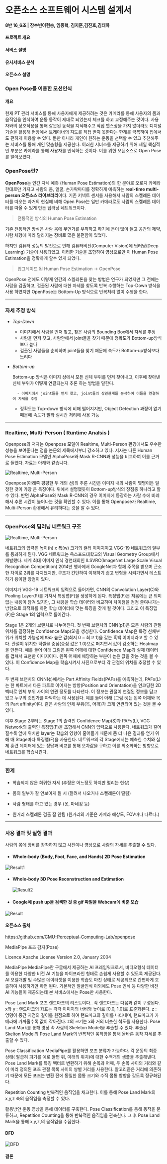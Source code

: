# 오픈소스 소프트웨어 시스템 설계서

#### 8반 16_6조 | 장수빈이현승, 임종혁, 김지훈,김진호,김태하



#### 프로젝트 개요



#### 서비스 설명



#### 유사서비스 분석



#### 오픈소스 설명


### Open Pose를 이용한 모션인식  

#### 개요

 현재 PT 관리 서비스를 통해 사용자에게 제공하려는 것은 카메라를 통해 사용자의 몸과 움직임을 인식하여 운동 동작이 제대로 되었는지 체크를 하고 교정해주는 것이다. 사용자와의 상호작용을 통해 잘못된 동작을 지적해주고 직접 헬스장을 가지 않더라도 디지털 기술을 활용해 현장에서 트레이너의 지도를 직접 받지 못한다는 한계를 극복하여 집에서도 편하게 이용할 수 있다. 뿐만 아니라 개인이 원하는 운동을 선택할 수 있고 추천해주는 서비스를 통해 개인 맞춤형을 제공한다. 이러한 서비스를 제공하기 위해 제일 핵심적인 부분은 카메라를 통해 사용자를 인식하는 것이다. 이를 위한 오픈소스로 Open Pose를 알아보았다.

### OpenPose란?

<b>OpenPose</b>는 인간 자세 예측 (Human Pose Estimation)의 한 분야로 오로지 카메라 한대로만 가지고 사람의 몸, 얼굴, 손가락마디를 정확하게 예측하는 <b>real-time multi-person 오픈소스 라이브러리</b>이다. 기존 키넥트 센서를 사용해서 사람의 스켈레톤 데이터를 따오는 과거의 현실에 비해 Open Pose는 일반 카메라로도 사람의 스켈레톤 데이터를 따올 수 있게 만든 딥러닝 네트워크이다.

> 전통적인 방식의 Human Pose Estimation

기존 전통적인 방식은 사람 몸에 무언가를 부착하고 하기에 돈이 많이 들고 공간의 제약, 사람 체형에 따라 달라지는 장비로 많은 불편함이 있었다.

하지만 컴퓨터 성능의 발전으로 인해 컴퓨터비전(Computer Vision)에 딥러닝(Deep Learning) 기술이 사용되었고. 이러한 기술을 조합하여 영상으로만 이 Human Pose Estimation을 정확하게 할수 있게 되었다.

> 업그레이드 된 Human Pose Estimation -> OpenPose

OpenPose 전에도 이렇게 인간의 스켈레톤을 찾는 방법은 연구가 되었지만 그 전에는 사람을 검출하고, 검출된 사람에 대한 자세를 찾도록 반복 수행하는 Top-Down 방식을 사용 하였지만 OpenPose는 Bottom-Up 방식으로 반복처리 없이 수행을 한다.

<hr>


### 자세 추정 방식

- <em>Top-Down</em>

  - 이미지에서 사람을 먼저 찾고, 찾은 사람의 Bounding Box에서 자세를 추정
  - 사람을 먼저 찾고, 사람안에서 joint들을 찾기 때문에 정확도가 Bottom-up방식보다 높다
  - 검출된 사람들을 순회하며 joint들을 찾기 때문에 속도가 Bottom-up방식보다 느리다

- <em>Bottom-up</em>

  Bottom-up 방식은 이미지 상에서 모든 신체 부위를 먼저 찾아내고, 이후에 찾아낸 신체 부위가 어떻게 연결되는지 추론 하는 방법을 말한다.

  		- 이미지에서 joint들을 먼저 찾고, joint들의 상관관계를 분석하여 이들을 연결하여 자세를 추정

  - 정확도는 Top-down 방식에 비해 떨어지지만, Object Detection 과정이 없기 때문에 속도가 빨라 실시간 처리에 사용 가능

<hr>


### Realtime, Multi-Person ( Runtime Analsis )

Openpose의 저자는 Openpose 모델이 Realtime, Multi-Person 환경에서도 우수한 성능을 보여준다는 점을 논문의 제목에서부터 강조하고 있다. 저자는 다른 Human Pose Estimation 모델인 AlphaPose와 Mask R-CNN과 성능을 비교하여 이를 근거로 들었다. 자료는 아래와 같습니다.

![Realtime, Multi-Person](https://velog.velcdn.com/images%2Fmarkany%2Fpost%2F6e11738e-80be-4bf4-871e-199220d1dfff%2Fimage.png)

Openpose(아래쪽 평평한 두 개의 선)의 추론 시간은 이미지 내의 사람이 몇명이든 일정한 것이 가장 큰 특징이다. 위에서 설명했듯이 Bottom-up방식의 장점중 하나라고 할 수 있다. 반면 AlphaPose와 Mask R-CNN의 경우 이미지에 등장하는 사람 수에 비례해서 추론 시간이 늘어나는 것을 확인할 수 있다. 이를 통해 Openpose가 Realtime, Multi-Person 환경에서 유리하다는 것을 알 수 있다.

<hr>


### OpenPose의 딥러닝 네트워크 구조

![Realtime, Multi-Person](https://post-phinf.pstatic.net/MjAyMDAzMjBfMzQg/MDAxNTg0Njg3MzE5NDY5.6IwpJitMU6uSdP4RS_vuKaAGaVglQArkZ8WESZh3pfQg.c1fMTKvu_L5NOcJk4qTYjtwYtfV_EkDff5aqz1k5uJog.JPEG/humanpose_03.jpg?type=w1200)

네트워크의 입력은 높이(h) x 폭(w) 크기의 컬러 이미지이고 VGG-19 네트워크의 일부를 통과하게 된다. VGG 네트워크는 옥스포드대학교의 Visual Geometry Group에서 개발했다. 세계 최대 이미지 인식 경연대회인 ILSVRC(ImageNet Large Scale Visual Recognition Competition) 2014년 행사에서 GoogleNet과 함께 주목을 받으며 근소한 차이로 2위를 차지했지만, 구조가 간단하여 이해하기 쉽고 변형을 시켜가면서 테스트하기 용이한 장점이 있다.

이미지가 VGG-19 네트워크의 입력으로 들어가면, CNN의 Convolution Layer(C)와 Pooling Layer(P)를 거쳐서 특징맵(F)을 생성하게 된다. 특징맵(F)은 처음에는 큰 의미 없는 내용이 담겨 있지만, 그 내용을 학습 데이터와 비교하며 차이점을 점점 줄여나가는 방향으로 최적화를 하면 학습 데이터에 맞는 특징을 갖게 될 것이다. 그리고 이 특징맵(F)은 Stage 1의 입력으로 들어간다.

Stage 1은 2개의 브랜치로 나누어진다. 첫 번째 브랜치의 CNN(p1)은 모든 사람의 관절 위치를 결정하는 Confidence Map(S)을 생성한다. Confidence Map은 특정 신체부위가 위치할 가능성에 따라 높은 값(최저 0 ~ 최고 1)을 갖는 흑백 이미지라고 할 수 있다. 관절이 위치한 픽셀을 중심(중심 값은 1.0)으로 퍼지면서 값이 감소하는 Heatmap을 만든다. 예를 들어 아래 그림은 왼쪽 어깨에 대한 Confidence Map과 실제 데이터를 겹쳐서 표현한 이미지이다. 왼쪽 어깨에 해당하는 부분이 높은 값을 갖는 것을 볼 수 있다. 이 Confidence Map을 학습시켜서 사진으로부터 각 관절의 위치를 추정할 수 있다.

두 번째 브랜치의 CNN(ф)에서는 Part Affinity Fields(PAFs)를 예측하는데, PAFs(L)는 한 파트에서 다른 파트로 이어지는 방향(Position and Orientation)을 인코딩한 2D 벡터로 인체 부위 사이의 연관 정도를 나타낸다. 이 정보는 관절이 연결된 정보를 담고 있고 누구의 것인가를 파악하는 데 사용된다. 예를 들어 아래 [그림 5]는 왼쪽 어깨와 목의 Part affinity이다. 같은 사람의 인체 부위(목, 어깨)가 크게 연관되어 있는 것을 볼 수 있다.

이후 Stage 2부터는 Stage 1의 출력인 Confidence Map(S)과 PAFs(L), VGG Network의 출력인 특징맵(F)을 조합해서 CNN의 입력으로 사용한다. 네트워크가 깊어질수록 앞에 위치한 layer는 학습의 영향이 줄어들기 때문에 좀 더 나은 결과를 얻기 위해 매 Stage마다 특징맵(F)을 사용한다. 네트워크의 각 Stage에서는 예측한 수치와 실제 훈련 데이터에 있는 정답과 비교를 통해 오차값을 구하고 이를 최소화하는 방향으로 네트워크를 학습시킨다.

<hr>


### 한계

- 학습되지 않은 희귀한 자세 (추정은 어느정도 하지만 떨리는 현상)
- 몸의 일부가 잘 안보이게 될 시 (잘려서 나오거나 스켈레톤이 떨림)

- 사람 형태를 하고 있는 경우 (옷, 마네킹 등)

- 원거리 스켈레톤 검출 잘 안됨 (원거리의 기준은 카메라 해상도, FOV마다 다르다.)

<hr>


### 사용 결과 및 실행 결과

사람의 몸에 장비를 장착하지 않고 사진이나 영상으로 사람의 자세를 추출할 수 있다.

- #### Whole-body (Body, Foot, Face, and Hands) 2D Pose Estimation

![Result1](https://github.com/CMU-Perceptual-Computing-Lab/openpose/raw/master/.github/media/pose_hands.gif)

- #### Whole-body 3D Pose Reconstruction and Estimation

  ![Result2](https://github.com/CMU-Perceptual-Computing-Lab/openpose/raw/master/.github/media/openpose3d.gif)

- #### Google에 push up을 검색한 것 중 gif 파일을 Webcam에 비춘 모습

![Result](https://velog.velcdn.com/images%2Foneul1213%2Fpost%2Fd8e515b8-addd-41c5-968e-163b4704cfc8%2Fpushup-openpose.gif)

#### 오픈소스 출처

https://github.com/CMU-Perceptual-Computing-Lab/openpose

MediaPipe 포즈 감지(Pose)

Licence
Apache License Version 2.0, January 2004

MediaPipe
MediaPipe란 구글에서 제공하는 AI 프레임워크로서, 비디오형식 데이터를 이용한 다양한 비전 AI 기능을 파이프라인 형태로 손쉽게 사용할 수 있도록 제공된다. AI 모델개발 및 수많은 데이터셋을 이용한 학습도 마친 상태로 제공되므로 간편하게 호출하여 사용하기만 하면 된다.
기본적인 얼굴인식 이외에도 Pose 인식 등 다양한 비전AI 기능들이 제공되는데 본 서비스에서는 Pose만 사용한다.

Pose Land Mark
포즈 랜드마크의 리스트이다.. 각 랜드마크는 다음과 같이 구성된다. 
x와 y : 랜드마크의 좌표는 각각 이미지의 너비와 높이로 [0.0, 1.0]로 표준화된다.
z : 엉덩이 중간 지점의 깊이를 원점으로 하여 랜드마크의 깊이를 나타내며, 랜드마크가 카메라에 가까울수록 값이 작아진다. z의 크기는 x와 거의 비슷한 척도를 사용한다.
Pose Land Mark를 통해 영상 속 사람의 Skeleton Model을 추출할 수 있다. 추출된 Skelton Model의 Pose Land Mark의 반복적인 움직임을 통해 올바른 동작 자세를 추출할 수 있다.

Pose Classification
MediaPipe를 활용하면 포즈 분류가 가능하다. 각 운동의 최종 상태( 팔굽혀 펴기를 예로 들면 위, 아래의 위치)에 대한 수백개의 샘플을 추출해낸다.
Pose Land Mark를 특징 벡터로 변환하기 위해 손목과 어깨, 두 손목 사이의 거리와 같이 미리 정의된 포즈 관절 목록 사이의 쌍별 거리를 사용한다. 알고리즘은 거리에 의존하기 때문에 모든 포즈는 변환 전에 동일한 몸통 크기와 수직 몸통 방향을 갖도록 정규화된다.

Repetition Counting
반복적인 움직임을 채크한다. 이를 통해 Pose Land Mark의 x,y,z 축의 움직임을 측정할 수 있다.

활용방안
운동 영상을 통해 데이터를 구축한다.
Pose Classification를 통해 동작을 분류하고, Repetition Counting을 통해 반복적인 움직임을 관측한다. 그 후 Pose Land Mark을 통해 x,y,z,의 움직임을 수집한다.

#### DFD

![DFD](https://user-images.githubusercontent.com/70803824/202853715-4a120cba-7559-4a59-ab2a-132e111ad327.png)

#### 결론









